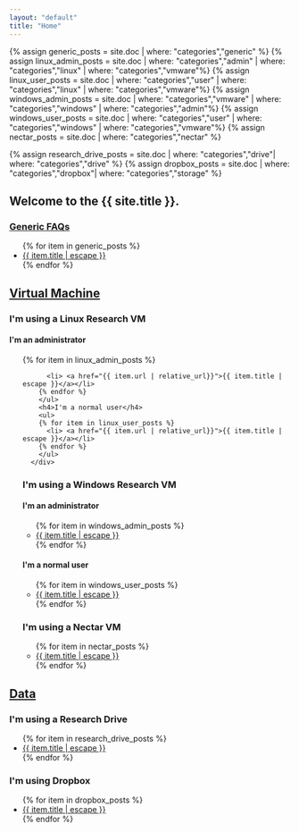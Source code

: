 ```yaml
---
layout: "default"
title: "Home"
---
```

{% assign generic_posts = site.doc | where: "categories","generic" %}
{% assign linux_admin_posts = site.doc | where: "categories","admin" | where: "categories","linux" | where: "categories","vmware"%}
{% assign linux_user_posts = site.doc | where: "categories","user" | where: "categories","linux" | where: "categories","vmware"%}
{% assign windows_admin_posts = site.doc | where: "categories","vmware" | where: "categories","windows" | where: "categories","admin"%}
{% assign windows_user_posts = site.doc | where: "categories","user" | where: "categories","windows" | where: "categories","vmware"%}
{% assign nectar_posts = site.doc | where: "categories","nectar" %}

{% assign research_drive_posts = site.doc | where: "categories","drive"| where: "categories","drive"  %}
{% assign dropbox_posts = site.doc | where: "categories","dropbox"| where: "categories","storage"  %}
## Welcome to the {{ site.title }}.
<div id="outer">
<section id="generic">
  <h3 class="open"><u> Generic FAQs </u></h3>
  <div>
    <ul>
    {% for item in generic_posts %}
      <li> <a href="{{ item.url | relative_url}}">{{ item.title | escape }}</a></li>
    {% endfor %}
    </ul>
  </div>
  </section>

  <h2 id="vm"><u>Virtual Machine</u></h2>
  <div class="accordion">
    <h3>I'm using a <b>Linux</b> Research VM</h3>
    <div id="doclinux">
        <h4>I'm an administrator</h4>
        <ul>
        {% for item in linux_admin_posts %}

          <li> <a href="{{ item.url | relative_url}}">{{ item.title | escape }}</a></li>
        {% endfor %}
        </ul>
        <h4>I'm a normal user</h4>
        <ul>
        {% for item in linux_user_posts %}
          <li> <a href="{{ item.url | relative_url}}">{{ item.title | escape }}</a></li>
        {% endfor %}
        </ul>
      </div>

  <h3>I'm using a <b>Windows</b> Research VM</h3>
  <div id="docwindows">
      <h4>I'm an administrator</h4>
      <ul>
      {% for item in windows_admin_posts %}
        <li> <a href="{{ item.url | relative_url}}">{{ item.title | escape }}</a></li>
      {% endfor %}
      </ul>
      <h4>I'm a normal user</h4>
      <ul>
      {% for item in windows_user_posts %}
        <li> <a href="{{ item.url | relative_url}}">{{ item.title | escape }}</a></li>
      {% endfor %}
      </ul>
    </div>

  <h3>I'm using a <b>Nectar</b> VM</h3>
  <div id="docnectar">
    <ul>
    {% for item in nectar_posts %}
      <li> <a href="{{ item.url | relative_url}}">{{ item.title | escape }}</a></li>
    {% endfor %}
    </ul>
  </div>
  </div>
    
  <h2 id="data"><u>Data </u></h2>
  <div class="accordion">
      <h3>I'm using a <b>Research Drive</b> </h3>
      <div id="docdrive">
          <ul>
          {% for item in research_drive_posts %}
            <li> <a href="{{ item.url | relative_url}}">{{ item.title | escape }}</a></li>
          {% endfor %}
          </ul>
        </div>

  <h3>I'm using <b>Dropbox</b></h3>
  <div id="docdropbox">
    <ul>
    {% for item in dropbox_posts %}
      <li> <a href="{{ item.url | relative_url}}">{{ item.title | escape }}</a></li>
    {% endfor %}
    </ul>
  </div>
  </div>

  </div>



<script>
 $( function() {
    $( ".accordion" ).accordion();
  } );
  </script>

<script src="{{ "/assets/jquery.collapse.js" | absolute_url }}"></script>

<script>

/*
  function div_open() {
    this.slideDown(200);
  };
  function div_close() {
    this.slideUp(200);
  };

  new jQueryCollapse($("#outer"), {
    open: div_open,
    close: div_close,
    query: 'h3'
  });

  new jQueryCollapse($("#linux"), {
    open: div_open,
    close: div_close,
    query: 'div h4'
  });

  new jQueryCollapse($("#windows"), {
    open: div_open,
    close: div_close,
    query: 'div h4'
  });
  */
$(".accordion").accordion({ collapsible: true, active: false});
</script>
